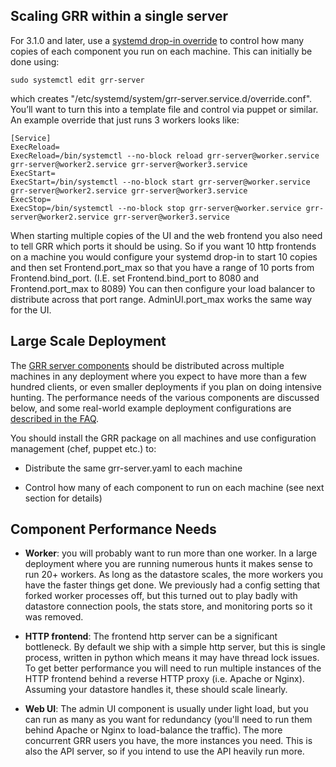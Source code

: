 ## Scaling GRR within a single server

For 3.1.0 and later, use a [systemd drop-in
override](http://askubuntu.com/questions/659267/how-do-i-override-or-configure-systemd-services)
to control how many copies of each component you run on each machine.
This can initially be done using:

```docker
sudo systemctl edit grr-server
```

which creates "/etc/systemd/system/grr-server.service.d/override.conf".
You’ll want to turn this into a template file and control via puppet or
similar. An example override that just runs 3 workers looks like:

    [Service]
    ExecReload=
    ExecReload=/bin/systemctl --no-block reload grr-server@worker.service grr-server@worker2.service grr-server@worker3.service
    ExecStart=
    ExecStart=/bin/systemctl --no-block start grr-server@worker.service grr-server@worker2.service grr-server@worker3.service
    ExecStop=
    ExecStop=/bin/systemctl --no-block stop grr-server@worker.service grr-server@worker2.service grr-server@worker3.service

When starting multiple copies of the UI and the web frontend you also
need to tell GRR which ports it should be using. So if you want 10 http
frontends on a machine you would configure your systemd drop-in to start
10 copies and then set Frontend.port\_max so that you have a range of 10
ports from Frontend.bind\_port. (I.E. set Frontend.bind\_port to 8080
and Frontend.port\_max to 8089) You can then configure your load
balancer to distribute across that port range. AdminUI.port\_max works
the same way for the UI.

## Large Scale Deployment

The [GRR server components](implementation.md#grr-component-overview)
should be distributed across multiple machines in any deployment where
you expect to have more than a few hundred clients, or even smaller
deployments if you plan on doing intensive hunting. The performance
needs of the various components are discussed
below, and some real-world example
deployment configurations are [described in the FAQ](../faq.md).

You should install the GRR package on all machines and use configuration
management (chef, puppet etc.) to:

  - Distribute the same grr-server.yaml to each machine

  - Control how many of each component to run on each machine (see next
    section for details)


## Component Performance Needs

  - **Worker**: you will probably want to run more than one worker. In a
    large deployment where you are running numerous hunts it makes sense
    to run 20+ workers. As long as the datastore scales, the more
    workers you have the faster things get done. We previously had a
    config setting that forked worker processes off, but this turned out
    to play badly with datastore connection pools, the stats store, and
    monitoring ports so it was removed.

  - **HTTP frontend**: The frontend http server can be a significant
    bottleneck. By default we ship with a simple http server, but this
    is single process, written in python which means it may have thread
    lock issues. To get better performance you will need to run multiple
    instances of the HTTP frontend behind a reverse HTTP proxy (i.e. Apache
    or Nginx). Assuming your datastore handles it, these should scale
    linearly.

  - **Web UI**: The admin UI component is usually under light load, but
    you can run as many as you want for redundancy (you'll need to run them
    behind Apache or Nginx to load-balance the traffic). The more concurrent
    GRR users you have, the more instances you need. This is also the
    API server, so if you intend to use the API heavily run more.
